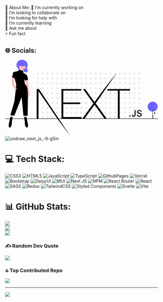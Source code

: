  💫 About Me:
🔭 I’m currently working on<br>👯 I’m looking to collaborate on<br>🤝 I’m looking for help with<br>🌱 I’m currently learning<br>💬 Ask me about<br>⚡ Fun fact


## 🌐 Socials:
<svg xmlns="http://www.w3.org/2000/svg" data-name="Layer 1" width="888" height="442.24956" viewBox="0 0 888 442.24956" xmlns:xlink="http://www.w3.org/1999/xlink"><title>next_js</title><circle cx="190.00923" cy="79.90411" r="5.54965" fill="#e6e6e6"/><circle cx="218.10149" cy="79.90411" r="5.54965" fill="#e6e6e6"/><circle cx="246.19376" cy="79.90411" r="5.54965" fill="#e6e6e6"/><circle cx="274.28602" cy="79.90411" r="5.54965" fill="#e6e6e6"/><circle cx="302.37828" cy="79.90411" r="5.54965" fill="#e6e6e6"/><circle cx="330.47054" cy="79.90411" r="5.54965" fill="#e6e6e6"/><circle cx="358.5628" cy="79.90411" r="5.54965" fill="#e6e6e6"/><circle cx="386.65506" cy="79.90411" r="5.54965" fill="#e6e6e6"/><circle cx="414.74732" cy="79.90411" r="5.54965" fill="#e6e6e6"/><circle cx="442.83958" cy="79.90411" r="5.54965" fill="#e6e6e6"/><circle cx="470.93185" cy="79.90411" r="5.54965" fill="#e6e6e6"/><circle cx="499.02411" cy="79.90411" r="5.54965" fill="#e6e6e6"/><circle cx="527.11637" cy="79.90411" r="5.54965" fill="#e6e6e6"/><circle cx="555.20863" cy="79.90411" r="5.54965" fill="#e6e6e6"/><circle cx="583.30089" cy="79.90411" r="5.54965" fill="#e6e6e6"/><circle cx="611.39315" cy="79.90411" r="5.54965" fill="#e6e6e6"/><circle cx="639.48541" cy="79.90411" r="5.54965" fill="#e6e6e6"/><circle cx="667.57767" cy="79.90411" r="5.54965" fill="#e6e6e6"/><circle cx="695.66993" cy="79.90411" r="5.54965" fill="#e6e6e6"/><circle cx="723.7622" cy="79.90411" r="5.54965" fill="#e6e6e6"/><circle cx="751.85446" cy="79.90411" r="5.54965" fill="#e6e6e6"/><circle cx="779.94672" cy="79.90411" r="5.54965" fill="#e6e6e6"/><circle cx="190.00923" cy="108.34899" r="5.54965" fill="#e6e6e6"/><circle cx="218.10149" cy="108.34899" r="5.54965" fill="#e6e6e6"/><circle cx="246.19376" cy="108.34899" r="5.54965" fill="#e6e6e6"/><circle cx="274.28602" cy="108.34899" r="5.54965" fill="#e6e6e6"/><circle cx="302.37828" cy="108.34899" r="5.54965" fill="#e6e6e6"/><circle cx="330.47054" cy="108.34899" r="5.54965" fill="#e6e6e6"/><circle cx="358.5628" cy="108.34899" r="5.54965" fill="#e6e6e6"/><circle cx="386.65506" cy="108.34899" r="5.54965" fill="#e6e6e6"/><circle cx="414.74732" cy="108.34899" r="5.54965" fill="#e6e6e6"/><circle cx="442.83958" cy="108.34899" r="5.54965" fill="#e6e6e6"/><circle cx="470.93185" cy="108.34899" r="5.54965" fill="#e6e6e6"/><circle cx="499.02411" cy="108.34899" r="5.54965" fill="#e6e6e6"/><circle cx="527.11637" cy="108.34899" r="5.54965" fill="#e6e6e6"/><circle cx="555.20863" cy="108.34899" r="5.54965" fill="#e6e6e6"/><circle cx="583.30089" cy="108.34899" r="5.54965" fill="#e6e6e6"/><circle cx="611.39315" cy="108.34899" r="5.54965" fill="#e6e6e6"/><circle cx="639.48541" cy="108.34899" r="5.54965" fill="#e6e6e6"/><circle cx="667.57767" cy="108.34899" r="5.54965" fill="#e6e6e6"/><circle cx="695.66993" cy="108.34899" r="5.54965" fill="#e6e6e6"/><circle cx="723.7622" cy="108.34899" r="5.54965" fill="#e6e6e6"/><circle cx="751.85446" cy="108.34899" r="5.54965" fill="#e6e6e6"/><circle cx="779.94672" cy="108.34899" r="5.54965" fill="#e6e6e6"/><circle cx="190.00923" cy="136.79387" r="5.54965" fill="#e6e6e6"/><circle cx="218.10149" cy="136.79387" r="5.54965" fill="#e6e6e6"/><circle cx="246.19376" cy="136.79387" r="5.54965" fill="#e6e6e6"/><circle cx="274.28602" cy="136.79387" r="5.54965" fill="#e6e6e6"/><circle cx="302.37828" cy="136.79387" r="5.54965" fill="#e6e6e6"/><circle cx="330.47054" cy="136.79387" r="5.54965" fill="#e6e6e6"/><circle cx="358.5628" cy="136.79387" r="5.54965" fill="#e6e6e6"/><circle cx="386.65506" cy="136.79387" r="5.54965" fill="#e6e6e6"/><circle cx="414.74732" cy="136.79387" r="5.54965" fill="#e6e6e6"/><circle cx="442.83958" cy="136.79387" r="5.54965" fill="#e6e6e6"/><circle cx="470.93185" cy="136.79387" r="5.54965" fill="#e6e6e6"/><circle cx="499.02411" cy="136.79387" r="5.54965" fill="#e6e6e6"/><circle cx="527.11637" cy="136.79387" r="5.54965" fill="#e6e6e6"/><circle cx="555.20863" cy="136.79387" r="5.54965" fill="#e6e6e6"/><circle cx="583.30089" cy="136.79387" r="5.54965" fill="#e6e6e6"/><circle cx="611.39315" cy="136.79387" r="5.54965" fill="#e6e6e6"/><circle cx="639.48541" cy="136.79387" r="5.54965" fill="#e6e6e6"/><circle cx="667.57767" cy="136.79387" r="5.54965" fill="#e6e6e6"/><circle cx="695.66993" cy="136.79387" r="5.54965" fill="#e6e6e6"/><circle cx="723.7622" cy="136.79387" r="5.54965" fill="#e6e6e6"/><circle cx="751.85446" cy="136.79387" r="5.54965" fill="#e6e6e6"/><circle cx="779.94672" cy="136.79387" r="5.54965" fill="#e6e6e6"/><circle cx="190.00923" cy="165.23874" r="5.54965" fill="#e6e6e6"/><circle cx="218.10149" cy="165.23874" r="5.54965" fill="#e6e6e6"/><circle cx="246.19376" cy="165.23874" r="5.54965" fill="#e6e6e6"/><circle cx="274.28602" cy="165.23874" r="5.54965" fill="#e6e6e6"/><circle cx="302.37828" cy="165.23874" r="5.54965" fill="#e6e6e6"/><circle cx="330.47054" cy="165.23874" r="5.54965" fill="#e6e6e6"/><circle cx="358.5628" cy="165.23874" r="5.54965" fill="#e6e6e6"/><circle cx="386.65506" cy="165.23874" r="5.54965" fill="#e6e6e6"/><circle cx="414.74732" cy="165.23874" r="5.54965" fill="#e6e6e6"/><circle cx="442.83958" cy="165.23874" r="5.54965" fill="#e6e6e6"/><circle cx="470.93185" cy="165.23874" r="5.54965" fill="#e6e6e6"/><circle cx="499.02411" cy="165.23874" r="5.54965" fill="#e6e6e6"/><circle cx="527.11637" cy="165.23874" r="5.54965" fill="#e6e6e6"/><circle cx="555.20863" cy="165.23874" r="5.54965" fill="#e6e6e6"/><circle cx="583.30089" cy="165.23874" r="5.54965" fill="#e6e6e6"/><circle cx="611.39315" cy="165.23874" r="5.54965" fill="#e6e6e6"/><circle cx="639.48541" cy="165.23874" r="5.54965" fill="#e6e6e6"/><circle cx="667.57767" cy="165.23874" r="5.54965" fill="#e6e6e6"/><circle cx="695.66993" cy="165.23874" r="5.54965" fill="#e6e6e6"/><circle cx="723.7622" cy="165.23874" r="5.54965" fill="#e6e6e6"/><circle cx="751.85446" cy="165.23874" r="5.54965" fill="#e6e6e6"/><circle cx="779.94672" cy="165.23874" r="5.54965" fill="#e6e6e6"/><circle cx="190.00923" cy="193.68362" r="5.54965" fill="#e6e6e6"/><circle cx="218.10149" cy="193.68362" r="5.54965" fill="#e6e6e6"/><circle cx="246.19376" cy="193.68362" r="5.54965" fill="#e6e6e6"/><circle cx="274.28602" cy="193.68362" r="5.54965" fill="#e6e6e6"/><circle cx="302.37828" cy="193.68362" r="5.54965" fill="#e6e6e6"/><circle cx="330.47054" cy="193.68362" r="5.54965" fill="#e6e6e6"/><circle cx="358.5628" cy="193.68362" r="5.54965" fill="#e6e6e6"/><circle cx="386.65506" cy="193.68362" r="5.54965" fill="#e6e6e6"/><circle cx="414.74732" cy="193.68362" r="5.54965" fill="#e6e6e6"/><circle cx="442.83958" cy="193.68362" r="5.54965" fill="#e6e6e6"/><circle cx="470.93185" cy="193.68362" r="5.54965" fill="#e6e6e6"/><circle cx="499.02411" cy="193.68362" r="5.54965" fill="#e6e6e6"/><circle cx="527.11637" cy="193.68362" r="5.54965" fill="#e6e6e6"/><circle cx="555.20863" cy="193.68362" r="5.54965" fill="#e6e6e6"/><circle cx="583.30089" cy="193.68362" r="5.54965" fill="#e6e6e6"/><circle cx="611.39315" cy="193.68362" r="5.54965" fill="#e6e6e6"/><circle cx="639.48541" cy="193.68362" r="5.54965" fill="#e6e6e6"/><circle cx="667.57767" cy="193.68362" r="5.54965" fill="#e6e6e6"/><circle cx="695.66993" cy="193.68362" r="5.54965" fill="#e6e6e6"/><circle cx="723.7622" cy="193.68362" r="5.54965" fill="#e6e6e6"/><circle cx="751.85446" cy="193.68362" r="5.54965" fill="#e6e6e6"/><circle cx="779.94672" cy="193.68362" r="5.54965" fill="#e6e6e6"/><circle cx="190.00923" cy="222.1285" r="5.54965" fill="#e6e6e6"/><circle cx="218.10149" cy="222.1285" r="5.54965" fill="#e6e6e6"/><circle cx="246.19376" cy="222.1285" r="5.54965" fill="#e6e6e6"/><circle cx="274.28602" cy="222.1285" r="5.54965" fill="#e6e6e6"/><circle cx="302.37828" cy="222.1285" r="5.54965" fill="#e6e6e6"/><circle cx="330.47054" cy="222.1285" r="5.54965" fill="#e6e6e6"/><circle cx="358.5628" cy="222.1285" r="5.54965" fill="#e6e6e6"/><circle cx="386.65506" cy="222.1285" r="5.54965" fill="#e6e6e6"/><circle cx="414.74732" cy="222.1285" r="5.54965" fill="#e6e6e6"/><circle cx="442.83958" cy="222.1285" r="5.54965" fill="#e6e6e6"/><circle cx="470.93185" cy="222.1285" r="5.54965" fill="#e6e6e6"/><circle cx="499.02411" cy="222.1285" r="5.54965" fill="#e6e6e6"/><circle cx="527.11637" cy="222.1285" r="5.54965" fill="#e6e6e6"/><circle cx="555.20863" cy="222.1285" r="5.54965" fill="#e6e6e6"/><circle cx="583.30089" cy="222.1285" r="5.54965" fill="#e6e6e6"/><circle cx="611.39315" cy="222.1285" r="5.54965" fill="#e6e6e6"/><circle cx="639.48541" cy="222.1285" r="5.54965" fill="#e6e6e6"/><circle cx="667.57767" cy="222.1285" r="5.54965" fill="#e6e6e6"/><circle cx="695.66993" cy="222.1285" r="5.54965" fill="#e6e6e6"/><circle cx="723.7622" cy="222.1285" r="5.54965" fill="#e6e6e6"/><circle cx="751.85446" cy="222.1285" r="5.54965" fill="#e6e6e6"/><circle cx="779.94672" cy="222.1285" r="5.54965" fill="#e6e6e6"/><circle cx="190.00923" cy="250.57337" r="5.54965" fill="#e6e6e6"/><circle cx="218.10149" cy="250.57337" r="5.54965" fill="#e6e6e6"/><circle cx="246.19376" cy="250.57337" r="5.54965" fill="#e6e6e6"/><circle cx="274.28602" cy="250.57337" r="5.54965" fill="#e6e6e6"/><circle cx="302.37828" cy="250.57337" r="5.54965" fill="#e6e6e6"/><circle cx="330.47054" cy="250.57337" r="5.54965" fill="#e6e6e6"/><circle cx="358.5628" cy="250.57337" r="5.54965" fill="#e6e6e6"/><circle cx="386.65506" cy="250.57337" r="5.54965" fill="#e6e6e6"/><circle cx="414.74732" cy="250.57337" r="5.54965" fill="#e6e6e6"/><circle cx="442.83958" cy="250.57337" r="5.54965" fill="#e6e6e6"/><circle cx="470.93185" cy="250.57337" r="5.54965" fill="#e6e6e6"/><circle cx="499.02411" cy="250.57337" r="5.54965" fill="#e6e6e6"/><circle cx="527.11637" cy="250.57337" r="5.54965" fill="#e6e6e6"/><circle cx="555.20863" cy="250.57337" r="5.54965" fill="#e6e6e6"/><circle cx="583.30089" cy="250.57337" r="5.54965" fill="#e6e6e6"/><circle cx="611.39315" cy="250.57337" r="5.54965" fill="#e6e6e6"/><circle cx="639.48541" cy="250.57337" r="5.54965" fill="#e6e6e6"/><circle cx="667.57767" cy="250.57337" r="5.54965" fill="#e6e6e6"/><circle cx="695.66993" cy="250.57337" r="5.54965" fill="#e6e6e6"/><circle cx="723.7622" cy="250.57337" r="5.54965" fill="#e6e6e6"/><circle cx="751.85446" cy="250.57337" r="5.54965" fill="#e6e6e6"/><circle cx="779.94672" cy="250.57337" r="5.54965" fill="#e6e6e6"/><circle cx="190.00923" cy="279.01825" r="5.54965" fill="#e6e6e6"/><circle cx="218.10149" cy="279.01825" r="5.54965" fill="#e6e6e6"/><circle cx="246.19376" cy="279.01825" r="5.54965" fill="#e6e6e6"/><circle cx="274.28602" cy="279.01825" r="5.54965" fill="#e6e6e6"/><circle cx="302.37828" cy="279.01825" r="5.54965" fill="#e6e6e6"/><circle cx="330.47054" cy="279.01825" r="5.54965" fill="#e6e6e6"/><circle cx="358.5628" cy="279.01825" r="5.54965" fill="#e6e6e6"/><circle cx="386.65506" cy="279.01825" r="5.54965" fill="#e6e6e6"/><circle cx="414.74732" cy="279.01825" r="5.54965" fill="#e6e6e6"/><circle cx="442.83958" cy="279.01825" r="5.54965" fill="#e6e6e6"/><circle cx="470.93185" cy="279.01825" r="5.54965" fill="#e6e6e6"/><circle cx="499.02411" cy="279.01825" r="5.54965" fill="#e6e6e6"/><circle cx="527.11637" cy="279.01825" r="5.54965" fill="#e6e6e6"/><circle cx="555.20863" cy="279.01825" r="5.54965" fill="#e6e6e6"/><circle cx="583.30089" cy="279.01825" r="5.54965" fill="#e6e6e6"/><circle cx="611.39315" cy="279.01825" r="5.54965" fill="#e6e6e6"/><circle cx="639.48541" cy="279.01825" r="5.54965" fill="#e6e6e6"/><circle cx="667.57767" cy="279.01825" r="5.54965" fill="#e6e6e6"/><circle cx="695.66993" cy="279.01825" r="5.54965" fill="#e6e6e6"/><circle cx="723.7622" cy="279.01825" r="5.54965" fill="#e6e6e6"/><circle cx="751.85446" cy="279.01825" r="5.54965" fill="#e6e6e6"/><circle cx="779.94672" cy="279.01825" r="5.54965" fill="#e6e6e6"/><circle cx="190.00923" cy="307.46313" r="5.54965" fill="#e6e6e6"/><circle cx="218.10149" cy="307.46313" r="5.54965" fill="#e6e6e6"/><circle cx="246.19376" cy="307.46313" r="5.54965" fill="#e6e6e6"/><circle cx="274.28602" cy="307.46313" r="5.54965" fill="#e6e6e6"/><circle cx="302.37828" cy="307.46313" r="5.54965" fill="#e6e6e6"/><circle cx="330.47054" cy="307.46313" r="5.54965" fill="#e6e6e6"/><circle cx="358.5628" cy="307.46313" r="5.54965" fill="#e6e6e6"/><circle cx="386.65506" cy="307.46313" r="5.54965" fill="#e6e6e6"/><circle cx="414.74732" cy="307.46313" r="5.54965" fill="#e6e6e6"/><circle cx="442.83958" cy="307.46313" r="5.54965" fill="#e6e6e6"/><circle cx="470.93185" cy="307.46313" r="5.54965" fill="#e6e6e6"/><circle cx="499.02411" cy="307.46313" r="5.54965" fill="#e6e6e6"/><circle cx="527.11637" cy="307.46313" r="5.54965" fill="#e6e6e6"/><circle cx="555.20863" cy="307.46313" r="5.54965" fill="#e6e6e6"/><circle cx="583.30089" cy="307.46313" r="5.54965" fill="#e6e6e6"/><circle cx="611.39315" cy="307.46313" r="5.54965" fill="#e6e6e6"/><circle cx="639.48541" cy="307.46313" r="5.54965" fill="#e6e6e6"/><circle cx="667.57767" cy="307.46313" r="5.54965" fill="#e6e6e6"/><circle cx="695.66993" cy="307.46313" r="5.54965" fill="#e6e6e6"/><circle cx="723.7622" cy="307.46313" r="5.54965" fill="#e6e6e6"/><circle cx="751.85446" cy="307.46313" r="5.54965" fill="#e6e6e6"/><circle cx="779.94672" cy="307.46313" r="5.54965" fill="#e6e6e6"/><circle cx="190.00923" cy="335.908" r="5.54965" fill="#e6e6e6"/><circle cx="218.10149" cy="335.908" r="5.54965" fill="#e6e6e6"/><circle cx="246.19376" cy="335.908" r="5.54965" fill="#e6e6e6"/><circle cx="274.28602" cy="335.908" r="5.54965" fill="#e6e6e6"/><circle cx="302.37828" cy="335.908" r="5.54965" fill="#e6e6e6"/><circle cx="330.47054" cy="335.908" r="5.54965" fill="#e6e6e6"/><circle cx="358.5628" cy="335.908" r="5.54965" fill="#e6e6e6"/><circle cx="386.65506" cy="335.908" r="5.54965" fill="#e6e6e6"/><circle cx="414.74732" cy="335.908" r="5.54965" fill="#e6e6e6"/><circle cx="442.83958" cy="335.908" r="5.54965" fill="#e6e6e6"/><circle cx="470.93185" cy="335.908" r="5.54965" fill="#e6e6e6"/><circle cx="499.02411" cy="335.908" r="5.54965" fill="#e6e6e6"/><circle cx="527.11637" cy="335.908" r="5.54965" fill="#e6e6e6"/><circle cx="555.20863" cy="335.908" r="5.54965" fill="#e6e6e6"/><circle cx="583.30089" cy="335.908" r="5.54965" fill="#e6e6e6"/><circle cx="611.39315" cy="335.908" r="5.54965" fill="#e6e6e6"/><circle cx="639.48541" cy="335.908" r="5.54965" fill="#e6e6e6"/><circle cx="667.57767" cy="335.908" r="5.54965" fill="#e6e6e6"/><circle cx="695.66993" cy="335.908" r="5.54965" fill="#e6e6e6"/><circle cx="723.7622" cy="335.908" r="5.54965" fill="#e6e6e6"/><circle cx="751.85446" cy="335.908" r="5.54965" fill="#e6e6e6"/><circle cx="779.94672" cy="335.908" r="5.54965" fill="#e6e6e6"/><rect y="341.12316" width="888" height="2.24072"/><circle cx="857.37804" cy="271.93466" r="28.89362" fill="#6c63ff"/><circle cx="869.39158" cy="309.4043" r="3.67737"/><path d="M483.52846,398.70427H598.7473V407.862H494.09019v68.92413h98.41609v9.15775H494.09019v75.672H599.9475v9.15774h-116.419Zm125.54053,0h12.242l54.24887,75.67195,55.44907-75.67195,75.41978-96.12077L682.521,482.329l63.85044,88.44458H733.64936l-58.0895-80.4918-58.32953,80.4918H604.74827L669.0788,482.329ZM750.93216,407.862v-9.15775H882.23365V407.862h-60.4899V570.77359H811.182V407.862Zm-411.54723-9.15775h13.20216L534.63714,671.12478,459.40456,570.77359,350.42674,411.71792l-.48008,159.05567H339.38493ZM881.16952,558.85222a3.833,3.833,0,1,1,3.77622-3.83256A3.73261,3.73261,0,0,1,881.16952,558.85222Zm10.37817-10.083h5.65146c.07708,3.06091,2.312,5.11868,5.60011,5.11868,3.67347,0,5.75421-2.2121,5.75421-6.35335V521.29808h5.75425v26.26219c0,7.45939-4.31569,11.755-11.45708,11.755C896.14594,559.31523,891.54769,555.14826,891.54769,548.76921Zm30.28676-.33439h5.70284c.4881,3.52391,3.93035,5.76173,8.88824,5.76173,4.624,0,8.01483-2.39215,8.01483-5.68457,0-2.82943-2.15783-4.52707-7.06434-5.68456l-4.77809-1.15749c-6.7047-1.56905-9.76161-4.81-9.76161-10.26309,0-6.61056,5.39458-11.009,13.48645-11.009,7.52674,0,13.0241,4.39847,13.358,10.64892h-5.60008c-.53948-3.421-3.51933-5.556-7.835-5.556-4.54688,0-7.57811,2.18636-7.57811,5.53023,0,2.64936,1.95232,4.167,6.78175,5.29873l4.08448,1.00316c7.60381,1.77482,10.7378,4.86146,10.7378,10.44315,0,7.09928-5.49732,11.54918-14.28281,11.54918C927.7685,559.31523,922.24547,555.07109,921.83445,548.43482Z" transform="translate(-156 -228.87522)"/><circle cx="119.864" cy="63.38029" r="10.7783" fill="#6c63ff"/><path d="M278.86687,281.7739a10.77979,10.77979,0,0,1,9.48819,15.89357A10.77573,10.77573,0,1,0,270.452,285.827,10.7517,10.7517,0,0,1,278.86687,281.7739Z" transform="translate(-156 -228.87522)" fill="#6c63ff"/><circle cx="99.72319" cy="31.6962" r="31.66125" fill="#6c63ff"/><path d="M230.87426,240.92712a31.65557,31.65557,0,0,1,43.87848-3.31975c-.25891-.24611-.51507-.49421-.78409-.73337A31.66126,31.66126,0,0,0,231.897,284.19961c.269.23916.54542.46449.82017.69278A31.65557,31.65557,0,0,1,230.87426,240.92712Z" transform="translate(-156 -228.87522)" fill="#6c63ff"/><path d="M286.254,341.28137l4.87038,27.59877,5.68209,54.38581s1.62346,21.91667-5.68209,22.7284-5.6821-24.35186-5.6821-24.35186L277.325,375.374l-3.24691-28.41049Z" transform="translate(-156 -228.87522)" fill="#fbbebe"/><circle cx="100.22002" cy="38.53885" r="19.48148" fill="#fbbebe"/><polygon points="84.797 46.656 81.55 65.326 102.655 70.196 102.655 52.338 84.797 46.656" fill="#fbbebe"/><polygon points="34.47 319.397 32.035 335.631 41.776 336.443 47.458 322.644 34.47 319.397" fill="#fbbebe"/><polygon points="109.961 321.832 112.396 334.82 122.948 334.82 122.948 322.644 109.961 321.832" fill="#fbbebe"/><path d="M273.26632,368.88014l-53.57409,8.11728-3.24691,38.15124-6.49383,55.19754-23.54013,80.36113,23.54013,2.43518,42.20989-107.95989,10.55247,108.77162H287.0657l1.62346-111.20681s.81173-61.69137-12.17593-65.75Z" transform="translate(-156 -228.87522)"/><path d="M200.21075,562.88326l-13.79939-2.43519-5.6821,27.59877s-10.55247,37.33951,3.24692,34.0926,11.3642-34.0926,11.3642-34.0926Z" transform="translate(-156 -228.87522)"/><path d="M265.96076,562.88326l13.79939-2.43519,5.6821,27.59877s10.55247,37.33951-3.24692,34.0926-11.3642-34.0926-11.3642-34.0926Z" transform="translate(-156 -228.87522)"/><path d="M198.58729,329.10544s-6.49383,34.0926-3.24691,42.20988,21.91667,36.52779,21.91667,36.52779l5.6821-12.17593-16.23457-31.65741,5.6821-32.46915Z" transform="translate(-156 -228.87522)" fill="#fbbebe"/><path d="M262.71385,305.56531l-1.62346-12.17593s-20.29321-3.24691-23.54013-8.929l-5.6821,9.74074-18.66975,4.05864s-10.55247,0-11.3642,8.11729-5.6821,24.35186-5.6821,24.35186l14.61111,4.87037,11.3642,42.20988,48.70371-7.30556L268.396,348.58692l2.43518-5.6821,2.43519,6.49383,15.42284-3.24691s.81173-29.22223-14.61111-34.0926Z" transform="translate(-156 -228.87522)"/><polygon points="82.014 17.207 82.014 37.599 86.737 37.599 92.747 31.16 91.942 37.599 112.817 37.599 111.529 31.16 114.105 37.599 117.432 37.599 117.432 17.207 82.014 17.207" fill="#6c63ff"/><polygon points="858.878 343.354 855.878 343.354 857.378 272.354 858.878 343.354"/><polygon points="858 334.354 856.538 333.23 870.865 306.829 858 334.354"/></svg>![undraw_next_js_-8-g5m](https://github.com/user-attachments/assets/efd34ba0-5828-4e58-8d30-8579ee8099f5)


# 💻 Tech Stack:
![CSS3](https://img.shields.io/badge/css3-%231572B6.svg?style=for-the-badge&logo=css3&logoColor=white) ![HTML5](https://img.shields.io/badge/html5-%23E34F26.svg?style=for-the-badge&logo=html5&logoColor=white) ![JavaScript](https://img.shields.io/badge/javascript-%23323330.svg?style=for-the-badge&logo=javascript&logoColor=%23F7DF1E) ![TypeScript](https://img.shields.io/badge/typescript-%23007ACC.svg?style=for-the-badge&logo=typescript&logoColor=white) ![GithubPages](https://img.shields.io/badge/github%20pages-121013?style=for-the-badge&logo=github&logoColor=white) ![Vercel](https://img.shields.io/badge/vercel-%23000000.svg?style=for-the-badge&logo=vercel&logoColor=white) ![Bootstrap](https://img.shields.io/badge/bootstrap-%238511FA.svg?style=for-the-badge&logo=bootstrap&logoColor=white) ![DaisyUI](https://img.shields.io/badge/daisyui-5A0EF8?style=for-the-badge&logo=daisyui&logoColor=white) ![MUI](https://img.shields.io/badge/MUI-%230081CB.svg?style=for-the-badge&logo=mui&logoColor=white) ![Next JS](https://img.shields.io/badge/Next-black?style=for-the-badge&logo=next.js&logoColor=white) ![NPM](https://img.shields.io/badge/NPM-%23CB3837.svg?style=for-the-badge&logo=npm&logoColor=white) ![React Router](https://img.shields.io/badge/React_Router-CA4245?style=for-the-badge&logo=react-router&logoColor=white) ![React](https://img.shields.io/badge/react-%2320232a.svg?style=for-the-badge&logo=react&logoColor=%2361DAFB) ![SASS](https://img.shields.io/badge/SASS-hotpink.svg?style=for-the-badge&logo=SASS&logoColor=white) ![Redux](https://img.shields.io/badge/redux-%23593d88.svg?style=for-the-badge&logo=redux&logoColor=white) ![TailwindCSS](https://img.shields.io/badge/tailwindcss-%2338B2AC.svg?style=for-the-badge&logo=tailwind-css&logoColor=white) ![Styled Components](https://img.shields.io/badge/styled--components-DB7093?style=for-the-badge&logo=styled-components&logoColor=white) ![Svelte](https://img.shields.io/badge/svelte-%23f1413d.svg?style=for-the-badge&logo=svelte&logoColor=white) ![Vite](https://img.shields.io/badge/vite-%23646CFF.svg?style=for-the-badge&logo=vite&logoColor=white)
# 📊 GitHub Stats:
![](https://github-readme-stats.vercel.app/api?username=asadpro888&theme=dark&hide_border=false&include_all_commits=true&count_private=true)<br/>
![](https://github-readme-streak-stats.herokuapp.com/?user=asadpro888&theme=dark&hide_border=false)<br/>
![](https://github-readme-stats.vercel.app/api/top-langs/?username=asadpro888&theme=dark&hide_border=false&include_all_commits=true&count_private=true&layout=compact)

### ✍️ Random Dev Quote
![](https://quotes-github-readme.vercel.app/api?type=horizontal&theme=radical)

### 🔝 Top Contributed Repo
![](https://github-contributor-stats.vercel.app/api?username=asadpro888&limit=5&theme=dark&combine_all_yearly_contributions=true)

---
[![](https://visitcount.itsvg.in/api?id=asadpro888&icon=0&color=0)](https://visitcount.itsvg.in)



<!-- Proudly created with GPRM ( https://gprm.itsvg.in ) -->
